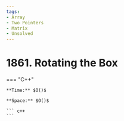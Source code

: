 ```yaml
---
tags:
- Array
- Two Pointers
- Matrix
- Unsolved
---
```



# 1861. Rotating the Box

=== "C++"

    **Time:** $O()$

    **Space:** $O()$

    ``` c++
    ```
